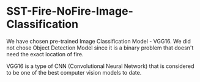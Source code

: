 # SST-Fire-NoFire-Image-Classification

We have chosen pre-trained Image Classification Model - VGG16. We did not chose Object Detection Model since it is a binary problem that doesn't need the exact location of fire.

VGG16 is a type of CNN (Convolutional Neural Network) that is considered to be one of the best computer vision models to date. 

